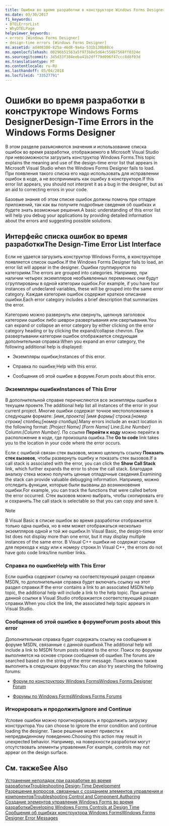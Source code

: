 ```yaml
---
title: Ошибки во время разработки в конструкторе Windows Forms Designer
ms.date: 03/30/2017
f1_keywords:
- DTELErrorList
- WhyDTELPage
helpviewer_keywords:
- errors [Windows Forms Designer]
- design-time errors [Windows Forms Designer]
ms.assetid: ad408380-825a-46d8-9a4a-531b130b88ce
ms.openlocfilehash: 00296b51563a5f973b8e5d64c55867568ff0324e
ms.sourcegitcommit: 3d5d33f384eeba41b2dff79d096f47ccc8d8f03d
ms.translationtype: MT
ms.contentlocale: ru-RU
ms.lasthandoff: 05/04/2018
ms.locfileid: "33527791"
---
```

# <a name="design-time-errors-in-the-windows-forms-designer"></a><span data-ttu-id="657d6-102">Ошибки во время разработки в конструкторе Windows Forms Designer</span><span class="sxs-lookup"><span data-stu-id="657d6-102">Design-Time Errors in the Windows Forms Designer</span></span>
<span data-ttu-id="657d6-103">В этом разделе разъясняются значения и использование списка ошибок во время разработки, отображаемого в Microsoft Visual Studio при невозможности загрузить конструктор Windows Forms.</span><span class="sxs-lookup"><span data-stu-id="657d6-103">This topic explains the meaning and use of the design-time error list that appears in Microsoft Visual Studio when the Windows Forms Designer fails to load.</span></span> <span data-ttu-id="657d6-104">При появления такого списка его надо использовать для исправлении ошибок в коде, а не воспринимать как ошибку в конструкторе.</span><span class="sxs-lookup"><span data-stu-id="657d6-104">If this error list appears, you should not interpret it as a bug in the designer, but as an aid to correcting errors in your code.</span></span>  
  
 <span data-ttu-id="657d6-105">Базовые знания об этом списке ошибок должны помочь при отладке приложений, так как вы получите подробные сведения об ошибках и будете знать возможные решения.</span><span class="sxs-lookup"><span data-stu-id="657d6-105">A basic understanding of this error list will help you debug your applications by providing detailed information about the errors and suggesting possible solutions.</span></span>  
  
## <a name="the-design-time-error-list-interface"></a><span data-ttu-id="657d6-106">Интерфейс списка ошибок во время разработки</span><span class="sxs-lookup"><span data-stu-id="657d6-106">The Design-Time Error List Interface</span></span>  
 <span data-ttu-id="657d6-107">Если не удается загрузить конструктор Windows Forms, в конструкторе появляется список ошибок.</span><span class="sxs-lookup"><span data-stu-id="657d6-107">If the Windows Forms Designer fails to load, an error list will appear in the designer.</span></span> <span data-ttu-id="657d6-108">Ошибки группируются по категориям.</span><span class="sxs-lookup"><span data-stu-id="657d6-108">The errors are grouped into categories.</span></span> <span data-ttu-id="657d6-109">Например, при наличии четырех экземпляров необъявленных переменных они будут сгруппированы в одной категории ошибок.</span><span class="sxs-lookup"><span data-stu-id="657d6-109">For example, if you have four instances of undeclared variables, these will be grouped into the same error category.</span></span> <span data-ttu-id="657d6-110">Каждая категория ошибок содержит краткое описание ошибки.</span><span class="sxs-lookup"><span data-stu-id="657d6-110">Each error category includes a brief description that summarizes the error.</span></span>  
  
 <span data-ttu-id="657d6-111">Категорию можно развернуть или свернуть, щелкнув заголовок категории ошибок либо шеврон развертывания или свертывания.</span><span class="sxs-lookup"><span data-stu-id="657d6-111">You can expand or collapse an error category by either clicking on the error category heading or by clicking the expand/collapse chevron.</span></span> <span data-ttu-id="657d6-112">При развертывании категории ошибок отображается следующая дополнительная справка:</span><span class="sxs-lookup"><span data-stu-id="657d6-112">When you expand an error category, the following additional help is displayed:</span></span>  
  
-   <span data-ttu-id="657d6-113">Экземпляры ошибки;</span><span class="sxs-lookup"><span data-stu-id="657d6-113">Instances of this error.</span></span>  
  
-   <span data-ttu-id="657d6-114">Справка по ошибке;</span><span class="sxs-lookup"><span data-stu-id="657d6-114">Help with this error.</span></span>  
  
-   <span data-ttu-id="657d6-115">Сообщения об этой ошибке в форуме.</span><span class="sxs-lookup"><span data-stu-id="657d6-115">Forum posts about this error.</span></span>  
  
### <a name="instances-of-this-error"></a><span data-ttu-id="657d6-116">Экземпляры ошибки</span><span class="sxs-lookup"><span data-stu-id="657d6-116">Instances of This Error</span></span>  
 <span data-ttu-id="657d6-117">В дополнительной справке перечисляются все экземпляры ошибки в текущем проекте.</span><span class="sxs-lookup"><span data-stu-id="657d6-117">The additional help list all instances of the error in your current project.</span></span> <span data-ttu-id="657d6-118">Многие ошибки содержат точное местоположение в следующем формате: *[имя_проекта]* *[имя формы]* строка:*[номер строки]* столбец:*[номер столбца]*.</span><span class="sxs-lookup"><span data-stu-id="657d6-118">Many errors include an exact location in the following format: *[Project Name]* *[Form Name]* Line:*[Line Number]* Column:*[Column Number]*.</span></span> <span data-ttu-id="657d6-119">По ссылке **Перейти к коду** можно перейти в расположение в коде, где произошла ошибка.</span><span class="sxs-lookup"><span data-stu-id="657d6-119">The **Go to code** link takes you to the location in your code where the error occurs.</span></span>  
  
 <span data-ttu-id="657d6-120">Если с ошибкой связан стек вызовов, можно щелкнуть ссылку **Показать стек вызовов**, чтобы развернуть ошибку и показать стек вызовов.</span><span class="sxs-lookup"><span data-stu-id="657d6-120">If a call stack is associated with the error, you can click the **Show Call Stack** link, which further expands the error to show the call stack.</span></span> <span data-ttu-id="657d6-121">Благодаря анализу стека можно получить ценные отладочные сведения.</span><span class="sxs-lookup"><span data-stu-id="657d6-121">Examining the stack can provide valuable debugging information.</span></span> <span data-ttu-id="657d6-122">Например, можно отследить функции, которые были вызваны до возникновения ошибки.</span><span class="sxs-lookup"><span data-stu-id="657d6-122">For example, you can track the functions that were called before the error occurred.</span></span> <span data-ttu-id="657d6-123">Стек вызовов можно выбрать, чтобы скопировать его и сохранить.</span><span class="sxs-lookup"><span data-stu-id="657d6-123">The call stack is selectable so that you can copy and save it.</span></span>  
  
> [!NOTE]
>  <span data-ttu-id="657d6-124">В Visual Basic в списке ошибок во время разработки отображается только одна ошибка, но в нем может отображаться несколько экземпляров одной и той же ошибки.</span><span class="sxs-lookup"><span data-stu-id="657d6-124">In Visual Basic, the design-time error list does not display more than one error, but it may display multiple instances of the same error.</span></span> <span data-ttu-id="657d6-125">В Visual C++ ошибки не содержат ссылки для перехода к коду или к номеру строки.</span><span class="sxs-lookup"><span data-stu-id="657d6-125">In Visual C++, the errors do not have goto code links/line number links.</span></span>  
  
### <a name="help-with-this-error"></a><span data-ttu-id="657d6-126">Справка по ошибке</span><span class="sxs-lookup"><span data-stu-id="657d6-126">Help with This Error</span></span>  
 <span data-ttu-id="657d6-127">Если ошибка содержит ссылку на соответствующий раздел справки MSDN, то дополнительная справка будет включать ссылку на этот раздел справки.</span><span class="sxs-lookup"><span data-stu-id="657d6-127">If the error contains a link to an associated MSDN help topic, the additional help will include a link to the help topic.</span></span> <span data-ttu-id="657d6-128">При щелчке данной ссылки в Visual Studio отображается соответствующий раздел справки.</span><span class="sxs-lookup"><span data-stu-id="657d6-128">When you click the link, the associated help topic appears in Visual Studio.</span></span>  
  
### <a name="forum-posts-about-this-error"></a><span data-ttu-id="657d6-129">Сообщения об этой ошибке в форуме</span><span class="sxs-lookup"><span data-stu-id="657d6-129">Forum posts about this error</span></span>  
 <span data-ttu-id="657d6-130">Дополнительная справка будет содержать ссылку на сообщения в форуме MSDN, связанные с данной ошибкой.</span><span class="sxs-lookup"><span data-stu-id="657d6-130">The additional help will include a link to MSDN forum posts related to the error.</span></span> <span data-ttu-id="657d6-131">Поиск по форумам выполняется на основе строки сообщения об ошибке.</span><span class="sxs-lookup"><span data-stu-id="657d6-131">The forums are searched based on the string of the error message.</span></span> <span data-ttu-id="657d6-132">Поиск можно также выполнять в следующих форумах:</span><span class="sxs-lookup"><span data-stu-id="657d6-132">You can also try searching the following forums:</span></span>  
  
-   [<span data-ttu-id="657d6-133">Форум по конструктору Windows Forms</span><span class="sxs-lookup"><span data-stu-id="657d6-133">Windows Forms Designer Forum</span></span>](http://go.microsoft.com/fwlink/?LinkId=203524)  
  
-   [<span data-ttu-id="657d6-134">Форумы по Windows Forms</span><span class="sxs-lookup"><span data-stu-id="657d6-134">Windows Forms Forums</span></span>](http://go.microsoft.com/fwlink/?LinkId=203523)  
  
### <a name="ignore-and-continue"></a><span data-ttu-id="657d6-135">Игнорировать и продолжить</span><span class="sxs-lookup"><span data-stu-id="657d6-135">Ignore and Continue</span></span>  
 <span data-ttu-id="657d6-136">Условие ошибки можно проигнорировать и продолжить загрузку конструктора.</span><span class="sxs-lookup"><span data-stu-id="657d6-136">You can choose to ignore the error condition and continue loading the designer.</span></span> <span data-ttu-id="657d6-137">Такое решение может привести к непредвиденному поведению.</span><span class="sxs-lookup"><span data-stu-id="657d6-137">Choosing this action may result in unexpected behavior.</span></span> <span data-ttu-id="657d6-138">Например, на поверхности разработки могут отсутствовать элементы управления.</span><span class="sxs-lookup"><span data-stu-id="657d6-138">For example, controls may not appear on the design surface.</span></span>  
  
## <a name="see-also"></a><span data-ttu-id="657d6-139">См. также</span><span class="sxs-lookup"><span data-stu-id="657d6-139">See Also</span></span>  
 [<span data-ttu-id="657d6-140">Устранение неполадок при разработке во время разработки</span><span class="sxs-lookup"><span data-stu-id="657d6-140">Troubleshooting Design-Time Development</span></span>](http://msdn.microsoft.com/library/e048d08e-fa7c-4be8-b238-4abaa199a0a6)  
 [<span data-ttu-id="657d6-141">Разрешение вопросов, связанных с созданием элементов управления и компонентов</span><span class="sxs-lookup"><span data-stu-id="657d6-141">Troubleshooting Control and Component Authoring</span></span>](../../../../docs/framework/winforms/controls/troubleshooting-control-and-component-authoring.md)  
 [<span data-ttu-id="657d6-142">Создание элементов управления Windows Forms во время разработки</span><span class="sxs-lookup"><span data-stu-id="657d6-142">Developing Windows Forms Controls at Design Time</span></span>](../../../../docs/framework/winforms/controls/developing-windows-forms-controls-at-design-time.md)  
 [<span data-ttu-id="657d6-143">Сообщения об ошибках конструктора Windows Forms</span><span class="sxs-lookup"><span data-stu-id="657d6-143">Windows Forms Designer Error Messages</span></span>](http://msdn.microsoft.com/library/cf610bf4-5fe4-471c-bce7-6a05ece07bd2)
